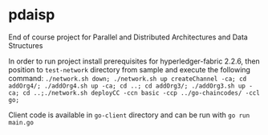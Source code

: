 # pdaisp

End of course project for Parallel and Distributed Architectures and Data Structures

In order to run project install prerequisites for hyperledger-fabric 2.2.6, then position to `test-network` directory from sample and execute the following command:
`./network.sh down; ./network.sh up createChannel -ca; cd addOrg4/; ./addOrg4.sh up -ca; cd ..; cd addOrg3/; ./addOrg3.sh up -ca; cd ..;./network.sh deployCC -ccn basic -ccp ../go-chaincodes/ -ccl go;`

Client code is available in `go-client` directory and can be run with `go run main.go`
